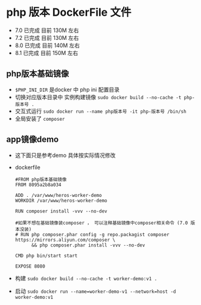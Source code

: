 # php 版本 DockerFile 文件

- 7.0  已完成  目前 130M 左右
- 7.2  已完成  目前 130M 左右
- 8.0  已完成  目前 140M 左右
- 8.1  已完成  目前 150M 左右

## php版本基础镜像

- `$PHP_INI_DIR` 是docker 中 php ini 配置目录
- 切换对应版本目录中 实例构建镜像 `sudo docker build --no-cache -t php-版本号 .`
- 交互式运行 `sudo docker run --name php版本号 -it php-版本号 /bin/sh`
- 全局安装了 `composer`

## app镜像demo

- 这下面只是参考demo 具体按实际情况修改
- dockerfile

    ```dockerflie
    #FROM php版本基础镜像
    FROM 8095a2b8a034

    ADD . /var/www/heros-worker-demo
    WORKDIR /var/www/heros-worker-demo

    RUN composer install -vvv --no-dev

    #如果不想在基础镜像装composer ， 可以注释基础镜像中composer相关命令 (7.0 版本没装)
    # RUN php composer.phar config -g repo.packagist composer https://mirrors.aliyun.com/composer \
          && php composer.phar install -vvv --no-dev 

    CMD php bin/start start

    EXPOSE 8080
    ```

- 构建 `sudo docker build --no-cache -t worker-demo:v1 .`
- 启动 `sudo docker run --name=worker-demo-v1 --network=host -d worker-demo:v1`
